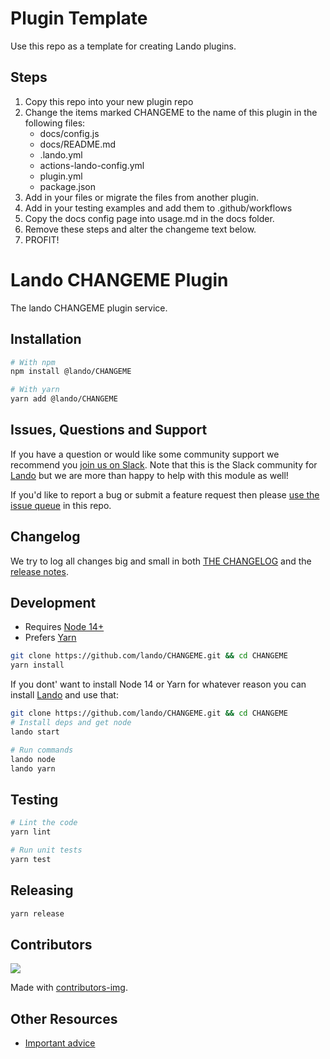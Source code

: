 # Plugin Template

Use this repo as a template for creating Lando plugins.

## Steps

1. Copy this repo into your new plugin repo
2. Change the items marked CHANGEME to the name of this plugin in the following files:
    * docs/config.js
    * docs/README.md
    * .lando.yml
    * actions-lando-config.yml
    * plugin.yml
    * package.json
3. Add in your files or migrate the files from another plugin.
4. Add in your testing examples and add them to .github/workflows
5. Copy the docs config page into usage.md in the docs folder.
5. Remove these steps and alter the changeme text below.
5. PROFIT!


# Lando CHANGEME Plugin

The lando CHANGEME plugin service.

## Installation

```bash
# With npm
npm install @lando/CHANGEME

# With yarn
yarn add @lando/CHANGEME
```

## Issues, Questions and Support

If you have a question or would like some community support we recommend you [join us on Slack](https://launchpass.com/devwithlando). Note that this is the Slack community for [Lando](https://lando.dev) but we are more than happy to help with this module as well!

If you'd like to report a bug or submit a feature request then please [use the issue queue](https://github.com/lando/CHANGEME/issues/new/choose) in this repo.

## Changelog

We try to log all changes big and small in both [THE CHANGELOG](https://github.com/lando/CHANGEME/blob/main/CHANGELOG.md) and the [release notes](https://github.com/lando/CHANGEME/releases).


## Development

* Requires [Node 14+](https://nodejs.org/dist/latest-v14.x/)
* Prefers [Yarn](https://classic.yarnpkg.com/lang/en/docs/install)

```bash
git clone https://github.com/lando/CHANGEME.git && cd CHANGEME
yarn install
```

If you dont' want to install Node 14 or Yarn for whatever reason you can install [Lando](https://docs.lando.dev/basics/installation.html) and use that:

```bash
git clone https://github.com/lando/CHANGEME.git && cd CHANGEME
# Install deps and get node
lando start

# Run commands
lando node
lando yarn
```

## Testing

```bash
# Lint the code
yarn lint

# Run unit tests
yarn test
```

## Releasing

```bash
yarn release
```

## Contributors

<a href="https://github.com/lando/CHANGEME/graphs/contributors">
  <img src="https://contrib.rocks/image?repo=lando/CHANGEME" />
</a>

Made with [contributors-img](https://contrib.rocks).

## Other Resources

* [Important advice](https://www.youtube.com/watch?v=WA4iX5D9Z64)